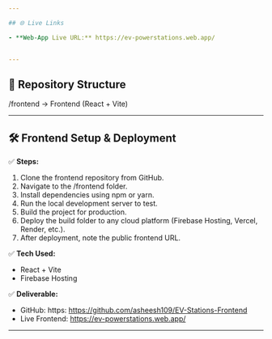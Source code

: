 ```yaml
---

## 🌐 Live Links

- **Web-App Live URL:** https://ev-powerstations.web.app/  


---
```


## 📁 Repository Structure

/frontend → Frontend (React + Vite)

---

## 🛠 Frontend Setup & Deployment

✅ **Steps:**  
1. Clone the frontend repository from GitHub.  
2. Navigate to the /frontend folder.  
3. Install dependencies using npm or yarn.  
4. Run the local development server to test.  
5. Build the project for production.  
6. Deploy the build folder to any cloud platform (Firebase Hosting, Vercel, Render, etc.).  
7. After deployment, note the public frontend URL.

✅ **Tech Used:**  
- React + Vite  
- Firebase Hosting  

✅ **Deliverable:**  
- GitHub: https: https://github.com/asheesh109/EV-Stations-Frontend 
- Live Frontend: https://ev-powerstations.web.app/

---

